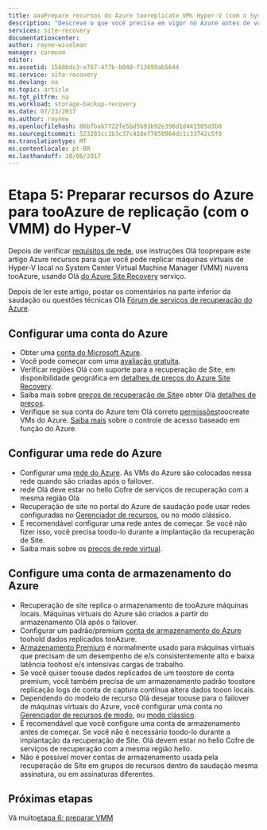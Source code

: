 ```yaml
---
title: aaaPrepare recursos do Azure tooreplicate VMs Hyper-V (com o System Center VMM) tooAzure usando o Azure Site Recovery | Microsoft Docs
description: "Descreve o que você precisa em vigor no Azure antes de você iniciar a replicação tooAzure de VMs Hyper-V (com o VMM), usando o Azure Site Recovery"
services: site-recovery
documentationcenter: 
author: rayne-wiselman
manager: carmonm
editor: 
ms.assetid: 1568bdc3-e767-477b-b040-f13699ab5644
ms.service: site-recovery
ms.devlang: na
ms.topic: article
ms.tgt_pltfrm: na
ms.workload: storage-backup-recovery
ms.date: 07/23/2017
ms.author: raynew
ms.openlocfilehash: 86bfbab7722fe5bd5b93b92e398d1d441505d3b0
ms.sourcegitcommit: 523283cc1b3c37c428e77850964dc1c33742c5f0
ms.translationtype: MT
ms.contentlocale: pt-BR
ms.lasthandoff: 10/06/2017
---
```

# <a name="step-5-prepare-azure-resources-for-hyper-v-replication-with-vmm-tooazure"></a>Etapa 5: Preparar recursos do Azure para tooAzure de replicação (com o VMM) do Hyper-V

Depois de verificar [requisitos de rede](vmm-to-azure-walkthrough-network.md), use instruções Olá tooprepare este artigo Azure recursos para que você pode replicar máquinas virtuais de Hyper-V local no System Center Virtual Machine Manager (VMM) nuvens tooAzure, usando Olá [do Azure Site Recovery](site-recovery-overview.md) serviço.

Depois de ler este artigo, postar os comentários na parte inferior da saudação ou questões técnicas Olá [Fórum de serviços de recuperação do Azure](https://social.msdn.microsoft.com/forums/azure/home?forum=hypervrecovmgr).


## <a name="set-up-an-azure-account"></a>Configurar uma conta do Azure

- Obter uma [conta do Microsoft Azure](http://azure.microsoft.com/).
- Você pode começar com uma [avaliação gratuita](https://azure.microsoft.com/pricing/free-trial/).
- Verificar regiões Olá com suporte para a recuperação de Site, em disponibilidade geográfica em [detalhes de preços do Azure Site Recovery](https://azure.microsoft.com/pricing/details/site-recovery/).
- Saiba mais sobre [preços de recuperação de Site](site-recovery-faq.md#pricing)e obter Olá [detalhes de preços](https://azure.microsoft.com/pricing/details/site-recovery/).
- Verifique se sua conta do Azure tem Olá correto [permissões](site-recovery-role-based-linked-access-control.md#permissions-required-to-enable-replication-for-new-virtual-machines)toocreate VMs do Azure. [Saiba mais](../active-directory/role-based-access-built-in-roles.md) sobre o controle de acesso baseado em função do Azure.


## <a name="set-up-an-azure-network"></a>Configurar uma rede do Azure

- Configurar uma [rede do Azure](../virtual-network/virtual-network-get-started-vnet-subnet.md). As VMs do Azure são colocadas nessa rede quando são criadas após o failover.
- rede Olá deve estar no hello Cofre de serviços de recuperação com a mesma região Olá
- Recuperação de site no portal do Azure de saudação pode usar redes configuradas no [Gerenciador de recursos](../resource-manager-deployment-model.md), ou no modo clássico.
- É recomendável configurar uma rede antes de começar. Se você não fizer isso, você precisa toodo-lo durante a implantação da recuperação de Site.
- Saiba mais sobre os [preços de rede virtual](https://azure.microsoft.com/pricing/details/virtual-network/).


## <a name="set-up-an-azure-storage-account"></a>Configure uma conta de armazenamento do Azure

- Recuperação de site replica o armazenamento de tooAzure máquinas locais. Máquinas virtuais do Azure são criados a partir do armazenamento Olá após o failover.
- Configurar um padrão/premium [conta de armazenamento do Azure](../storage/common/storage-create-storage-account.md#create-a-storage-account) toohold dados replicados tooAzure.
- [Armazenamento Premium](../storage/common/storage-premium-storage.md) é normalmente usado para máquinas virtuais que precisam de um desempenho de e/s consistentemente alto e baixa latência toohost e/s intensivas cargas de trabalho.
- Se você quiser toouse dados replicados de um toostore de conta premium, você também precisa de um armazenamento padrão toostore replicação logs de conta de captura contínua altera dados tooon locais.
- Dependendo do modelo de recurso Olá desejar toouse para o failover de máquinas virtuais do Azure, você configurar uma conta no [Gerenciador de recursos de modo](../storage/common/storage-create-storage-account.md), ou [modo clássico](../storage/common/storage-create-storage-account.md).
- É recomendável que você configure uma conta de armazenamento antes de começar. Se você não é necessário toodo-lo durante a implantação da recuperação de Site. Olá devem estar no hello Cofre de serviços de recuperação com a mesma região hello.
- Não é possível mover contas de armazenamento usada pela recuperação de Site em grupos de recursos dentro de saudação mesma assinatura, ou em assinaturas diferentes.


## <a name="next-steps"></a>Próximas etapas

Vá muito[etapa 6: preparar VMM](vmm-to-azure-walkthrough-vmm-hyper-v.md)
